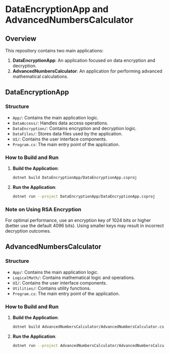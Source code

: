 # DataEncryptionApp and AdvancedNumbersCalculator

## Overview

This repository contains two main applications:

1. **DataEncryptionApp**: An application focused on data encryption and decryption.
2. **AdvancedNumbersCalculator**: An application for performing advanced mathematical calculations.

## DataEncryptionApp

### Structure

- `App/`: Contains the main application logic.
- `DataAccess/`: Handles data access operations.
- `DataEncryption/`: Contains encryption and decryption logic.
- `DataFiles/`: Stores data files used by the application.
- `UI/`: Contains the user interface components.
- `Program.cs`: The main entry point of the application.

### How to Build and Run

1. **Build the Application**:

   ```sh
   dotnet build DataEncryptionApp/DataEncryptionApp.csproj
   ```

2. **Run the Application**:
   ```sh
   dotnet run --project DataEncryptionApp/DataEncryptionApp.csproj
   ```

### Note on Using RSA Encryption

For optimal performance, use an encryption key of 1024 bits or higher (better use the default 4096 bits). Using smaller keys may result in incorrect decryption outcomes.

## AdvancedNumbersCalculator

### Structure

- `App/`: Contains the main application logic.
- `LogicalMath/`: Contains mathematical logic and operations.
- `UI/`: Contains the user interface components.
- `Utilities/`: Contains utility functions.
- `Program.cs`: The main entry point of the application.

### How to Build and Run

1. **Build the Application**:

   ```sh
   dotnet build AdvancedNumbersCalculator/AdvancedNumbersCalculator.csproj
   ```

2. **Run the Application**:
   ```sh
   dotnet run --project AdvancedNumbersCalculator/AdvancedNumbersCalculator.csproj
   ```
